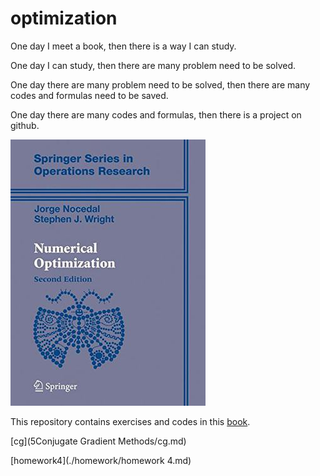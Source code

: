 # optimization

One day I meet a book, then there is a way I can study.

One day I can study, then there are many problem need to be solved.

One day there are many problem need to be solved, then there are many codes and formulas need to be saved.

One day there are many codes and formulas, then there is a project on github.

![book](book.jpg)

This repository contains exercises and codes in this [book](https://link.springer.com/book/10.1007/978-0-387-40065-5).

[cg](5Conjugate Gradient Methods/cg.md)

[homework4](./homework/homework 4.md)

